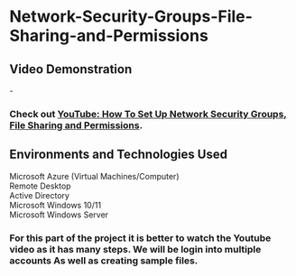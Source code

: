 # Network-Security-Groups-File-Sharing-and-Permissions

<h2>Video Demonstration</h2>

-<h3>Check out <a href="https://youtu.be/Z_nDR5I4uOY" target="_blank">YouTube: How To Set Up Network Security Groups, File Sharing and Permissions</a>.</h3>

<h2>Environments and Technologies Used</h2>

<p>Microsoft Azure (Virtual Machines/Computer)<br />
Remote Desktop<br />
Active Directory<br />
Microsoft Windows 10/11<br />
Microsoft Windows Server</p>


<h3>For this part of the project it is better to watch the Youtube video as it has many steps. We will be login into multiple accounts As well as creating sample files. 
 </h3>

